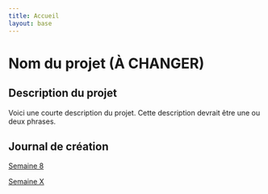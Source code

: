 ```yaml
---
title: Accueil
layout: base
---
```


# Nom du projet (À CHANGER)

## Description du projet

Voici une courte description du projet. Cette description devrait être une ou deux phrases.

## Journal de création

[Semaine 8](journaux/semaine8.md)

[Semaine X](journaux/semaineXX.md)